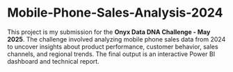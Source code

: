 # Mobile-Phone-Sales-Analysis-2024
This project is my submission for the **Onyx Data DNA Challenge - May 2025**. The challenge involved analyzing mobile phone sales data from 2024 to uncover insights about product performance, customer behavior, sales channels, and regional trends. The final output is an interactive Power BI dashboard and technical report.
